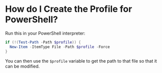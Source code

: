 # How do I Create the Profile for PowerShell?
Run this in your PowerShell interpreter:
```powershell
if (!(Test-Path -Path $profile)) {
  New-Item -ItemType File -Path $profile -Force
}
```

You can then use the `$profile` variable to get the path to that file so that
it can be modified.
